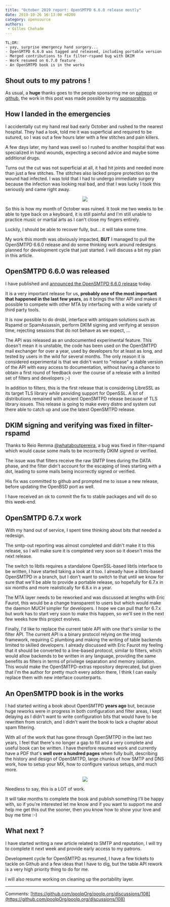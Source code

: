 ```yaml
---
title: "October 2019 report: OpenSMTPD 6.6.0 release mostly"
date: 2019-10-26 16:13:00 +0200
category: opensource
authors:
 - Gilles Chehade
---
```

    TL;DR:
    - yay, surprise emergency hand surgery...
    - OpenSMTPD 6.6.0 was tagged and released, including portable version
    - Merged contributions to fix filter-rspamd bug with DKIM
    - Work resumed on 6.7.0 feature
    - An OpenSMTPD book is in the works


Shout outs to my patrons !
--
As usual,
a **huge** thanks goes to the people sponsoring me on [patreon](https://www.patreon.com/gilles) or [github](https://github.com/sponsors/poolpOrg), the work in this post was made possible by my [sponsorship](/sponsorship/).


How I landed in the emergencies
--
I accidentally cut my hand real bad early October and rushed to the nearest hospital.
They had a look,
told me it was superficial and required to be sutured,
so I was out a few hours later with a few stitches and pain killers.

A few days later,
my hand was swell so I rushed to another hospital that was specialized in hand wounds,
expecting a second advice and maybe some additional drugs.

Turns out the cut was not superficial at all,
it had hit joints and needed more than just a few stitches.
The stitches also lacked propre protection so the wound had infected.
I was told that I had to undergo immediate surgery because the infection was looking real bad,
and that I was lucky I took this seriously and came right away.

<center>
    <img src="/images/2019-10-26-hand.jpg">
</center>


So this is how my month of October was ruined.
It took me two weeks to be able to type back on a keyboard,
it is still painful and I'm still unable to practice music or martial arts as I can't close my fingers entirely.

Luckily,
I should be able to recover fully, but... it will take some time.

My work this month was obviously impacted,
**BUT** I managed to pull the OpenSMTPD 6.6.0 release and do some thinking work around redesigns planned for development cycle that just started.
I will discuss a bit my plan in this article.


OpenSMTPD 6.6.0 was released
--
I have published and [announced the OpenSMTPD 6.6.0 release](https://www.mail-archive.com/misc@opensmtpd.org/msg04725.html) today.

It is a very important release for us,
**probably one of the most important that happened in the last few years**,
as it brings the filter API and makes it possible to compete with other MTA by interfacing with a wide variety of third party tools.

It is now possible to do dnsbl,
interface with antispam solutions such as Rspamd or SpamAssassin,
perform DKIM signing and verifying at session time,
rejecting sessions that do not behave as we expect,
...

The API was released as an undocumented experimental feature.
This doesn't mean it is unstable,
the code has been used on the OpenSMTPD mail exchanger for over a year,
used by developers for at least as long,
and tested by users in the wild for several months.
The only reason it is considered experimental is that we didn't want to "release" a stable version of the API with easy access to documentation,
without having a chance to obtain a first round of feedback over the course of a release with a limited set of filters and developers ;-)


In addition to filters,
this is the first release that is considering LibreSSL as its target TLS library _while_ providing support for OpenSSL.
A lot of distributions remained with ancient OpenSMTPD release because of TLS library issues.
This release is going to make every distro and system out there able to catch up and use the latest OpenSMTPD release.


DKIM signing and verifying was fixed in filter-rspamd
--
Thanks to Reio Remma [@whataboutpereira](https://github.com/whataboutpereira),
a bug was fixed in filter-rspamd which would cause some mails to be incorrectly DKIM signed or verified.

The issue was that filters receive the raw SMTP lines during the DATA phase,
and the filter didn't account for the escaping of lines starting with a dot,
leading to some mails being incorrectly signed or verified.

His fix was committed to github and prompted me to issue a new release,
before updating the OpenBSD port as well.

I have received an ok to commit the fix to stable packages and will do so this week-end.


OpenSMTPD 6.7.x work
--
With my hand out of service,
I spent time thinking about bits that needed a redesign.

The smtp-out reporting was almost completed and didn't make it to this release,
so I will make sure it is completed very soon so it doesn't miss the next release.

The switch to libtls requires a standalone OpenSSL-based libtls interface to be written,
I have started taking a look at it too.
I already have a libtls-based OpenSMTPD in a branch,
but I don't want to switch to that until we know for sure that we'll be able to provide a portable release,
so hopefully for 6.7.x in six months and more realistically for 6.8.x in a year.

The MTA layer needs to be reworked and was discussed at lengths with Eric Faurot,
this would be a change transparent to users but which would make the daemon MUCH simpler for developers.
I hope we can pull that for 6.7.x but work has to start very soon to make this happen,
so we'll see in the next few weeks how this project evolves.

Finally,
I'd like to replace the current table API with one that's similar to the filter API.
The current API is a binary protocol relying on the imsg framework,
requiring C plumbing and making the writing of table backends limited to skilled developers.
I already discussed with Eric Faurot my feeling that it should be converted to a line-based protocol,
similar to filters,
which would allow backends to be written in any language,
providing the same benefits as filters in terms of privilege separation and memory isolation.
This would make the OpenSMTPD-extras repository deprecated,
but given that I'm the author for pretty much every addon there,
I think I can easily replace them with new interface counterparts.


An OpenSMTPD book is in the works
--
I had started writing a book about OpenSMTPD **years ago** but,
because huge reworks were in progress in both configuration and filter areas,
I kept delaying as I didn't want to write configuration bits that would have to be rewritten from scratch,
and I didn't want the book to lack a chapter about spam filtering.

With all of the work that has gone through OpenSMTPD in the last two years,
I feel that there's no longer a gap to fill and a very complete and useful book can be written.
I have therefore resumed work and currently have a PDF that's **well over a hundred pages** when fully built,
describing the history and design of OpenSMTPD,
large chunks of how SMTP and DNS work,
how to setup your MX,
how to configure various setups,
and much more.

<center>
    <img src="/images/2019-10-26-book.png">
</center>

Needless to say,
this is a LOT of work.

It will take months to complete the book and publish something I'll be happy with,
so if you're interested let me know and if you want to support me and help me get this out the sooner,
then you know how to show your love and buy me time :-)


What next ?
--
I have started writing a new article related to SMTP and reputation,
I will try to complete it next week and provide early access to my patrons.

Development cycle for OpenSMTPD as resumed,
I have a few tickets to tackle on Github and a few ideas that I have to dig,
but the table API rework is a very high priority thing to do for me.

I will also resume working on cleaning up the portability layer.

---- 
Comments: [https://github.com/poolpOrg/poolp.org/discussions/108](https://github.com/poolpOrg/poolp.org/discussions/108)
